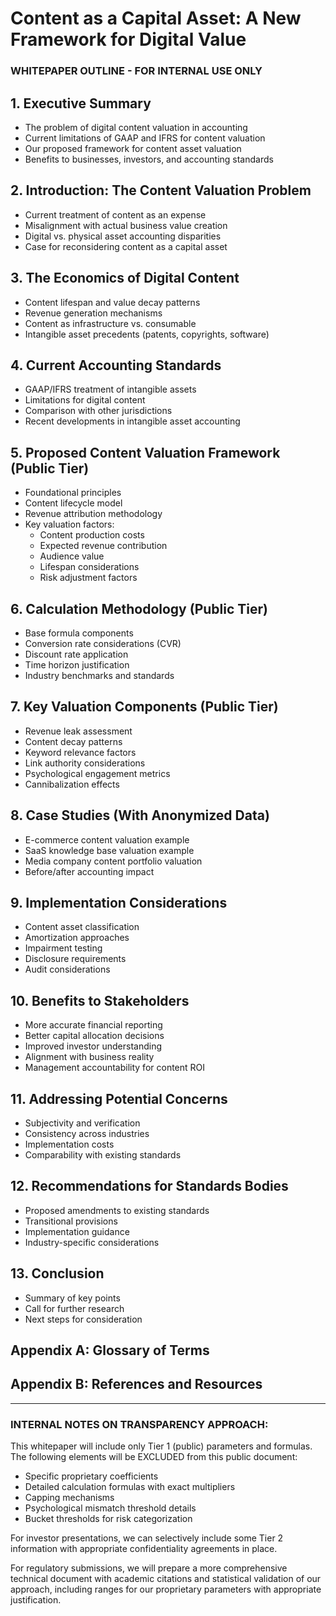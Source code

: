 # Content as a Capital Asset: A New Framework for Digital Value

### WHITEPAPER OUTLINE - FOR INTERNAL USE ONLY

## 1. Executive Summary

- The problem of digital content valuation in accounting
- Current limitations of GAAP and IFRS for content valuation
- Our proposed framework for content asset valuation
- Benefits to businesses, investors, and accounting standards

## 2. Introduction: The Content Valuation Problem

- Current treatment of content as an expense
- Misalignment with actual business value creation
- Digital vs. physical asset accounting disparities
- Case for reconsidering content as a capital asset

## 3. The Economics of Digital Content

- Content lifespan and value decay patterns
- Revenue generation mechanisms
- Content as infrastructure vs. consumable
- Intangible asset precedents (patents, copyrights, software)

## 4. Current Accounting Standards

- GAAP/IFRS treatment of intangible assets
- Limitations for digital content
- Comparison with other jurisdictions
- Recent developments in intangible asset accounting

## 5. Proposed Content Valuation Framework (Public Tier)

- Foundational principles
- Content lifecycle model
- Revenue attribution methodology
- Key valuation factors:
  - Content production costs
  - Expected revenue contribution
  - Audience value
  - Lifespan considerations
  - Risk adjustment factors

## 6. Calculation Methodology (Public Tier)

- Base formula components
- Conversion rate considerations (CVR)
- Discount rate application
- Time horizon justification
- Industry benchmarks and standards

## 7. Key Valuation Components (Public Tier)

- Revenue leak assessment
- Content decay patterns
- Keyword relevance factors
- Link authority considerations
- Psychological engagement metrics
- Cannibalization effects

## 8. Case Studies (With Anonymized Data)

- E-commerce content valuation example
- SaaS knowledge base valuation example
- Media company content portfolio valuation
- Before/after accounting impact

## 9. Implementation Considerations

- Content asset classification
- Amortization approaches
- Impairment testing
- Disclosure requirements
- Audit considerations

## 10. Benefits to Stakeholders

- More accurate financial reporting
- Better capital allocation decisions
- Improved investor understanding
- Alignment with business reality
- Management accountability for content ROI

## 11. Addressing Potential Concerns

- Subjectivity and verification
- Consistency across industries
- Implementation costs
- Comparability with existing standards

## 12. Recommendations for Standards Bodies

- Proposed amendments to existing standards
- Transitional provisions
- Implementation guidance
- Industry-specific considerations

## 13. Conclusion

- Summary of key points
- Call for further research
- Next steps for consideration

## Appendix A: Glossary of Terms

## Appendix B: References and Resources

---

### INTERNAL NOTES ON TRANSPARENCY APPROACH:

This whitepaper will include only Tier 1 (public) parameters and formulas. The following elements will be EXCLUDED from this public document:

- Specific proprietary coefficients
- Detailed calculation formulas with exact multipliers
- Capping mechanisms
- Psychological mismatch threshold details
- Bucket thresholds for risk categorization

For investor presentations, we can selectively include some Tier 2 information with appropriate confidentiality agreements in place.

For regulatory submissions, we will prepare a more comprehensive technical document with academic citations and statistical validation of our approach, including ranges for our proprietary parameters with appropriate justification.
